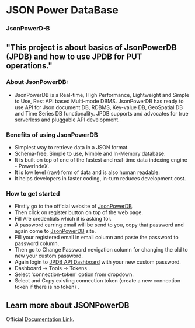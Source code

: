 # JSON Power DataBase
### JsonPowerD-B

## "This project is about basics of JsonPowerDB (JPDB) and how to use JPDB for PUT operations." 
### About JsonPowerDB:

- JsonPowerDB is a Real-time, High Performance, Lightweight and Simple to Use, Rest API based Multi-mode DBMS. JsonPowerDB has ready to use API for Json document DB, RDBMS, Key-value DB, GeoSpatial DB and Time Series DB functionality. JPDB supports and advocates for true serverless and pluggable API development.

### Benefits of using JsonPowerDB

- Simplest way to retrieve data in a JSON format.
- Schema-free, Simple to use, Nimble and In-Memory database.
- It is built on top of one of the fastest and real-time data indexing engine - PowerIndeX.
- It is low level (raw) form of data and is also human readable.
- It helps developers in faster coding, in-turn reduces development cost.

### How to get started
- Firstly go to the official website of [JsonPowerDB](http://api.login2explore.com:5577/user/index.html).
- Then click on register button on top of the web page.
- Fill Are credentials which it is asking for.
- A password carring email will be send to you, copy that password and again come to [JsonPowerDB](http://api.login2explore.com:5577/user/index.html) site.
- Fill your registered email in email column and paste the password to password column.
- Then go to Change Password nevigation column for changing the old to new your custom password.
- Again login to [JPDB API Dashboard](http://api.login2explore.com:5577/user/index.html) with your new custom password.
- Dashboard -> Tools -> Tokens .
- Select 'connection-token' option from dropdown.
- Select and Copy existing connection token (create a new connection token if there is no token) .

## Learn more about JSONPowerDB
Official [Documentation Link](http://login2explore.com/jpdb/docs.html).
